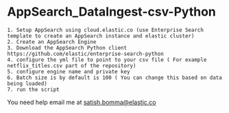 # AppSearch_DataIngest-csv-Python
	1. Setup AppSearch using cloud.elastic.co (use Enterprise Search template to create an AppSearch instance and elastic cluster)
	2. Create an AppSearch Engine
	3. Download the AppSearch Python client https://github.com/elastic/enterprise-search-python
	4. configure the yml file to point to your csv file ( For example netflix_titles.csv part of the repository)
	5. configure engine name and private key
	6. Batch size is by default is 100 ( You can change this based on data being loaded)
	7. run the script 

You need help email me at satish.bomma@elastic.co
